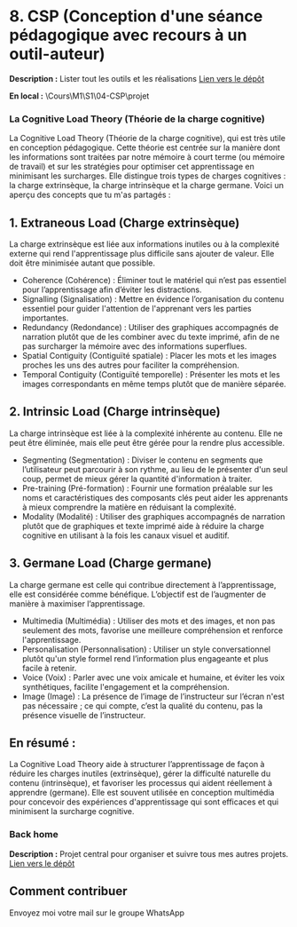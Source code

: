 # 8. CSP (Conception d'une séance pédagogique avec recours à un outil-auteur)

**Description :** Lister tout les outils et les réalisations
[Lien vers le dépôt](https://github.com/ugadavid/ugacsp)

**En local :** \Cours\M1\S1\04-CSP\projet

### La Cognitive Load Theory (Théorie de la charge cognitive)

La Cognitive Load Theory (Théorie de la charge cognitive), qui est très utile en conception pédagogique. Cette théorie est centrée sur la manière dont les informations sont traitées par notre mémoire à court terme (ou mémoire de travail) et sur les stratégies pour optimiser cet apprentissage en minimisant les surcharges. Elle distingue trois types de charges cognitives : la charge extrinsèque, la charge intrinsèque et la charge germane. Voici un aperçu des concepts que tu m'as partagés :

## 1. Extraneous Load (Charge extrinsèque)

La charge extrinsèque est liée aux informations inutiles ou à la complexité externe qui rend l'apprentissage plus difficile sans ajouter de valeur. Elle doit être minimisée autant que possible.

- Coherence (Cohérence) : Éliminer tout le matériel qui n’est pas essentiel pour l’apprentissage afin d’éviter les distractions.
- Signalling (Signalisation) : Mettre en évidence l’organisation du contenu essentiel pour guider l'attention de l'apprenant vers les parties importantes.
- Redundancy (Redondance) : Utiliser des graphiques accompagnés de narration plutôt que de les combiner avec du texte imprimé, afin de ne pas surcharger la mémoire avec des informations superflues.
- Spatial Contiguity (Contiguïté spatiale) : Placer les mots et les images proches les uns des autres pour faciliter la compréhension.
- Temporal Contiguity (Contiguïté temporelle) : Présenter les mots et les images correspondants en même temps plutôt que de manière séparée.

## 2. Intrinsic Load (Charge intrinsèque)

La charge intrinsèque est liée à la complexité inhérente au contenu. Elle ne peut être éliminée, mais elle peut être gérée pour la rendre plus accessible.

- Segmenting (Segmentation) : Diviser le contenu en segments que l’utilisateur peut parcourir à son rythme, au lieu de le présenter d'un seul coup, permet de mieux gérer la quantité d'information à traiter.
- Pre-training (Pré-formation) : Fournir une formation préalable sur les noms et caractéristiques des composants clés peut aider les apprenants à mieux comprendre la matière en réduisant la complexité.
- Modality (Modalité) : Utiliser des graphiques accompagnés de narration plutôt que de graphiques et texte imprimé aide à réduire la charge cognitive en utilisant à la fois les canaux visuel et auditif.

## 3. Germane Load (Charge germane)

La charge germane est celle qui contribue directement à l’apprentissage, elle est considérée comme bénéfique. L’objectif est de l’augmenter de manière à maximiser l’apprentissage.

- Multimedia (Multimédia) : Utiliser des mots et des images, et non pas seulement des mots, favorise une meilleure compréhension et renforce l'apprentissage.
- Personalisation (Personnalisation) : Utiliser un style conversationnel plutôt qu'un style formel rend l’information plus engageante et plus facile à retenir.
- Voice (Voix) : Parler avec une voix amicale et humaine, et éviter les voix synthétiques, facilite l'engagement et la compréhension.
- Image (Image) : La présence de l’image de l’instructeur sur l’écran n'est pas nécessaire ; ce qui compte, c’est la qualité du contenu, pas la présence visuelle de l’instructeur.

## En résumé :

La Cognitive Load Theory aide à structurer l’apprentissage de façon à réduire les charges inutiles (extrinsèque), gérer la difficulté naturelle du contenu (intrinsèque), et favoriser les processus qui aident réellement à apprendre (germane). Elle est souvent utilisée en conception multimédia pour concevoir des expériences d'apprentissage qui sont efficaces et qui minimisent la surcharge cognitive.

### Back home

**Description :** Projet central pour organiser et suivre tous mes autres projets.
[Lien vers le dépôt](https://github.com/ugadavid/project-manager)

## Comment contribuer

Envoyez moi votre mail sur le groupe WhatsApp
